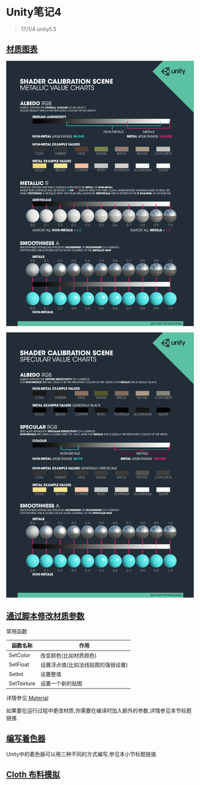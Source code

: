 # Unity笔记4
> 17/1/4 unity5.5

## [材质图表](https://docs.unity3d.com/Manual/StandardShaderMaterialCharts.html)
![](./pic/StandardShaderCalibrationChartMetallic.png)

![](./pic/StandardShaderCalibrationChartSpecular.png)

## [通过脚本修改材质参数](https://docs.unity3d.com/Manual/MaterialsAccessingViaScript.html)
常用函数

函数名称|作用
----------|-----
SetColor | 改变颜色(比如材质颜色)
SetFloat | 设置浮点值(比如法线贴图的强弱设置)
SetInt | 设置整值
SetTexture | 设置一个新的贴图
详情参见 [Material](https://docs.unity3d.com/ScriptReference/Material.html)

如果要在运行过程中更改材质,你需要在编译时加入额外的参数,详情参见本节标题链接.

## [编写着色器](https://docs.unity3d.com/Manual/ShadersOverview.html)
Unity中的着色器可以用三种不同的方式编写,参见本小节标题链接.

## [Cloth 布料模拟](https://docs.unity3d.com/Manual/class-Cloth.html)